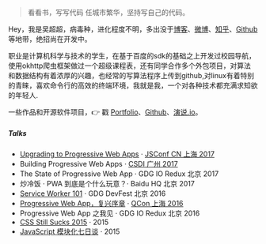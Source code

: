 > 看看书，写写代码
> 任城市繁华，坚持写自己的代码。

Hey，我是吴超超，病毒种，进化程度不明，多出没于[博客](https://jwwc.github.io)、[微博](weibo.com/jwwc)、[知乎](https://www.zhihu.com/people/jwwc/activities)、[Github](http://github.com/jwwc) 等地带，绝招尚在开发中。

职业是计算机科学与技术的学生，在基于百度的sdk的基础之上开发过校园导航，使用okhttp爬虫框架做过一个超级课程表，还有同学合作多个外包项目，对算法和数据结构有着浓厚的兴趣，也经常的写算法程序上传到github,对linux有着特别的青睐，喜欢命令行的高效的终端环境，我就是我，一个对各种技术都充满求知欲的年轻人.

一些作品和开源软件项目，👉 戳 [Portfolio](/portfolio)、[Github](http://github.com/jwwc)、[演说.io](http://https://zhuanlan.zhihu.com/p/21280918)。 


##### Talks

- [Upgrading to Progressive Web Apps][9] · [JSConf CN 上海 2017](http://2017.jsconf.cn/)
- Building Progressive Web Apps · [CSDI 广州 2017](http://www.csdisummit.com/)
- The State of Progressive Web App · GDG IO Redux 北京 2017
- 炒冷饭 · PWA 到底是个什么玩意？· Baidu HQ 北京 2017
- [Service Worker 101][5] · GDG DevFest 北京 2016
- [Progressive Web App，复兴序章][4] · [QCon 上海 2016](http://2016.qconshanghai.com/presentation/3111)
- Progressive Web App 之我见 · GDG IO Redux 北京 2016
- [CSS Still Sucks 2015][2] · 2015
- [JavaScript 模块化七日谈][1] · 2015

[1]: //huangxuan.me/2015/07/09/js-module-7day/
[2]: //huangxuan.me/2015/12/28/css-sucks-2015/
[3]: //huangxuan.me/2016/06/05/pwa-in-my-pov/
[4]: //huangxuan.me/2016/10/20/pwa-qcon2016/
[5]: //huangxuan.me/2016/11/20/sw-101-gdgdf/
[6]: https://yanshuo.io/assets/player/?deck=58ac8598b123db0067292f92 "PWA Rehashing"
[7]: https://yanshuo.io/assets/player/?deck=593ad6fbfe88c2006a0a0d6d "The State of PWA"
[8]: https://yanshuo.io/assets/player/?deck=594d673d570c357d0698a950 "Building PWA"
[9]: //huangxuan.me/jsconfcn2017/
